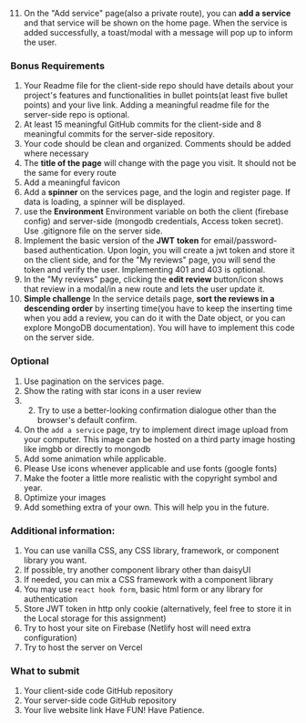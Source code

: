 


11. On the "Add service" page(also a private route), you can **add a service** and that service will be shown on the home page. When the service is added successfully, a toast/modal with a message will pop up to inform the user.


### Bonus Requirements
1. Your Readme file for the client-side repo should have details about your project's features and functionalities in bullet points(at least five bullet points) and your live link. Adding a meaningful readme file for the server-side repo is optional.
2. At least 15 meaningful GitHub commits for the client-side and 8 meaningful commits for the server-side repository.
3. Your code should be clean and organized. Comments should be added where necessary
1. The **title of the page** will change with the page you visit. It should not be the same for every route
2. Add a meaningful favicon
3. Add a **spinner** on the services page, and the login and register page. If data is loading, a spinner will be displayed.
4. use the **Environment** Environment variable on both the client (firebase config) and server-side (mongodb credentials, Access token secret). Use .gitignore file on the server side.
5. Implement the basic version of the **JWT**  **token** for email/password-based authentication. Upon login, you will create a jwt token and store it on the client side, and for the "My reviews" page, you will send the token and verify the user. Implementing 401 and 403 is optional. 
6. In the "My reviews" page, clicking the **edit review** button/icon shows that review in a modal/in a new route and lets the user update it.
7.  **Simple challenge** In the service details page, **sort the reviews in a descending order** by inserting time(you have to keep the inserting time when you add a review, you can do it with the Date object, or you can explore MongoDB documentation). You will have to implement this code on the server side.
### Optional
1. Use pagination on the services page.
3. Show the rating with star icons in a user review
4. 2. Try to use a better-looking confirmation dialogue other than the browser's default confirm.
3. On the `add a service` page, try to implement direct image upload from your computer. This image can be hosted on a third party image hosting like imgbb or directly to mongodb
4. Add some animation while applicable.
5. Please Use icons whenever applicable and use fonts (google fonts)
6. Make the footer a little more realistic with the copyright symbol and year.
7. Optimize your images
8. Add something extra of your own. This will help you in the future.
### Additional information:
1. You can use vanilla CSS, any CSS library, framework, or component library you want.
4. If possible, try another component library other than daisyUI
5. If needed, you can mix a CSS framework with a component library
6. You may use `react hook form`, basic html form or any library for authentication
7. Store JWT token in http only cookie (alternatively, feel free to store it in the Local storage for this assignment)
9. Try to host your site on Firebase (Netlify host will need extra configuration)
10. Try to host the server on Vercel
### What to submit 
1. Your client-side code GitHub repository
2. Your server-side code GitHub repository
3. Your live website link
Have FUN! Have Patience. 